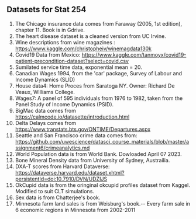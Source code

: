 ## Datasets for Stat 254

1. The Chicago insurance data comes from Faraway (2005, 1st edition), chapter 11. Book is in Gdrive.
2. The heart disease dataset is a cleaned version from UC Irvine.
3. Wine descriptions from wine magazines : https://www.kaggle.com/christopheiv/winemagdata130k
4. Covid19 Data from Mexico: https://www.kaggle.com/tanmoyx/covid19-patient-precondition-dataset?select=covid.csv
5. Sumilated service time data, exponential mean = 20.
6. Canadian Wages 1994, from the 'car' package, Survey of Labour and Income Dynamics (SLID)
7. House data4: Home Proces from Saratoga NY.  Owner: Richard De Veaux, Williams College.  
8. Wages7:  A panel of 595 individuals from 1976 to 1982, taken from the Panel Study of Income Dynamics (PSID).
9. BigMac data comes from https://calmcode.io/datasette/introduction.html
10. Delta Delays comes from https://www.transtats.bts.gov/ONTIME/Departures.aspx
11. Seattle and San Francisco crime data comes from: https://github.com/uwescience/datasci_course_materials/blob/master/assignment6/crimeanalytics.md
12. World Population data is from World Bank.  Dowloaded April 07 2023.
13. Bone Mineral Density data from University of Sydney, Austrailia.
14. DXA-T scores from Harvard Dataverse: https://dataverse.harvard.edu/dataset.xhtml?persistentId=doi:10.7910/DVN/UDZIJS
15. OkCupid data is from the oringinal okcupid profiles dataset from Kaggel.  Modified to suit CLT simulations.
16. Sex data is from Chatterjee's book.
17. Minnesota farm land sales is from Weisburg's book.-- Every farm sale in 6 economic regions in Minnesota from 2002-2011


